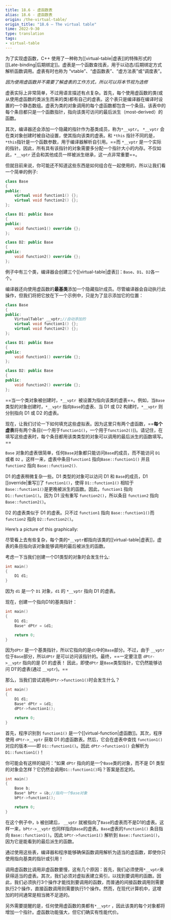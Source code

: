 ```yaml
---
title: 18.6 - 虚函数表
alias: 18.6 - 虚函数表
origin: /the-virtual-table/
origin_title: "18.6 — The virtual table"
time: 2022-9-30
type: translation
tags:
- virtual-table
---
```




为了实现虚函数，C++ 使用了一种称为[[virtual-table|虚表]]的特殊形式的[[Late-binding|后期绑定]]。虚表是一个函数查找表，用于以动态/后期绑定方式解析函数调用。虚表有时也称为 “vtable”、“虚函数表”、“虚方法表”或“调度表”。

*因为使用虚函数并不需要了解虚表的工作方式，所以可以将本节视为选修*


虚表实际上非常简单，不过用语言描述有点复杂。首先，每个使用虚函数的类(或从使用虚函数的类派生而来的类)都有自己的虚表。这个表只是编译器在编译时设置的一个静态数组。虚表为类的对象调用的每个虚函数都包含一个条目。该表中的每个条目都只是一个函数指针，指向该类可访问的最后派生（most-derived）的函数。

其次，编译器还会添加一个隐藏的指针作为基类成员，称为`*__vptr`。 `*__vptr` 会在类对象创建时被自动设置，使其指向该类的虚表。和 `*this` 指针不同的是，`*this`指针是一个函数参数，用于编译器解析自引用。==而 `*__vptr` 是一个实际的指针。因此，所有具有该指针的对象需要多分配一个指针大小的内存。不仅如此，`*__vptr` 还会和其他成员一样被派生继承，这一点非常重要==。

但就目前来说，你可能还不知道这些东西是如何组合在一起使用的，所以让我们看一个简单的例子:


```cpp
class Base
{
public:
    virtual void function1() {};
    virtual void function2() {};
};

class D1: public Base
{
public:
    void function1() override {};
};

class D2: public Base
{
public:
    void function2() override {};
};
```

例子中有三个类，编译器会创建三个[[virtual-table|虚表]]：`Base`、`D1`、`D2`各一个。

编译器还向使用虚函数的**最基类**添加一个隐藏指针成员。尽管编译器会自动执行此操作，但我们将把它放在下一个示例中，只是为了显示添加它的位置：

```cpp
class Base
{
public:
    VirtualTable* __vptr;//自动添加的
    virtual void function1() {};
    virtual void function2() {};
};

class D1: public Base
{
public:
    void function1() override {};
};

class D2: public Base
{
public:
    void function2() override {};
};
```


==当一个类对象被创建时，`*__vptr `被设置为指向该类的虚表==。例如，当`Base`类型的对象创建时，`*__vptr` 指向`Base`的虚表、当 D1 或 D2 构建时，`*__vptr` 则分别指向 D1 或 D2 的虚表。

现在，让我们讨论一下如何填充这些虚拟表。因为这里只有两个虚函数，==**每个虚表**将有两个条目(一个用于`function1()`，一个用于`function2()`))。请记住，在填写这些虚表时，每个条目都用该类类型的对象可以调用的最后派生的函数填写。==

`Base` 对象的虚表很简单，任何`Base`对象都只能访问`Base`的成员，而不能访问 `D1` 或者 `D2` 。这样一来，虚表中条目`function1` 指向`Base::function1()` 并且 `function2` 指向 `Base::function2()`.

D1 的虚表稍微复杂一些。D1 类型的对象可以访问 D1 和 `Base`的成员，D1 [[override|重写]]了 `function1()`，使得 `D1::function1()` 相较于 `Base::function1()`是更晚被派生的函数。因此，`function1` 指向 `D1::function1()`。因为 D1 没有重写 `function2()`，所以条目 `function2` 指向`Base::function2()`。

D2 的虚表类似于 D1 的虚表。只不过 `function1` 指向 `Base::function1()`而 `function2` 指向 `D2::function2()`。

Here’s a picture of this graphically:

尽管看上去有些复杂，每个类的`*__vptr`都指向该类的[[virtual-table|虚表]]，虚表的条目指向该对象能够调用的最后被派生的函数。 

考虑一下当我们创建一个D1类型的对象时会发生什么:

```cpp
int main()
{
    D1 d1;
}
```


因为 `d1` 是一个 `D1` 对象，`d1` 的 `*__vptr` 指向 D1 的虚表。

现在，创建一个指向D1的基类指针：

```cpp
int main()
{
    D1 d1;
    Base* dPtr = &d1;

    return 0;
}
```


因为`dPtr` 是一个基类指针，所以它指向的是`d1`中的`Base`部分。不过，由于 `__vptr` 位于`Base`部分，所以`dPtr` 是可以访问该指针的。最终，==一定要注意 `dPtr->__vptr`  指向的是 D1 的虚表！ 因此，即使`dPtr` 是`Base`类型指针，它仍然能够访问 D1’的虚表(通过 `__vptr`)。==

那么，当我们尝试调用`dPtr->function1()`时会发生什么？

```cpp
int main()
{
    D1 d1;
    Base* dPtr = &d1;
    dPtr->function1();

    return 0;
}
```

首先，程序识别到 `function1()` 是一个[[virtual-function|虚函数]]。其次，程序使用 `dPtr->__vptr` 获取 D1 的虚函数表。然后，它会在虚表中查找 `function1()` 对应的版本——即 `D1::function1()`。因此 `dPtr->function1()` 会解析为 `D1::function1()`！

你可能会有这样的疑问：“如果 `dPtr` 指向的是一个`Base`类的对象，而不是 D1 类型的对象会怎样？它仍然会调用`D1::function1()`吗？答案是否定的。

```cpp
int main()
{
    Base b;
    Base* bPtr = &b;//指向一个Base对象
    bPtr->function1();

    return 0;
}
```


在这个例子中，`b` 被创建后， `__vptr` 就被指向了`Base`的虚表而不是D1的虚表。这样一来，`bPtr->__vptr` 也同样指向`Base`的虚表。`Base`虚表的`function1()` 条目指向 `Base::function1()`。因此 `bPtr->function1()` 解析到 `Base::function1()`，因为它是能看到的最后派生的函数。

通过使用这些表，编译器和程序能够确保函数调用解析为适当的虚函数，即使你只使用指向基类的指针或引用！

调用虚函数比调用非虚函数要慢，这有几个原因：首先，我们必须使用`*__vptr`来获得适当的虚表。其次，我们必须对虚拟表建立索引，以找到要调用的函数。因此，我们必须执行3个操作才能找到要调用的函数，而普通的间接函数调用则需要执行2个操作，直接函数调用则需要执行1个操作。然而，在现代计算机中，这增加的时间通常是相当微不足道的。

另外需要提醒的是，任何使用虚函数的类都有`*__vptr` ，因此该类的每个对象都将增加一个指针。虚函数功能强大，但它们确实有性能代价。
